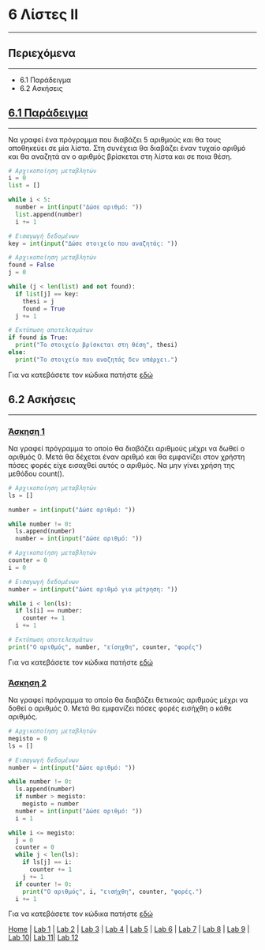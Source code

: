 # 6 Λίστες ΙΙ

---

## Περιεχόμενα

---

- 6.1 Παράδειγμα
- 6.2 Ασκήσεις

## [6.1 Παράδειγμα](source/lab_06/lab_06_example_1.py)

---

Να γραφεί ένα πρόγραμμα που διαβάζει 5 αριθμούς και θα τους αποθηκεύει σε μία λίστα. Στη συνέχεια θα διαβάζει έναν τυχαίο αριθμό και θα αναζητά αν ο αριθμός βρίσκεται στη λίστα και σε ποια θέση.

```python
# Αρχικοποίηση μεταβλητών
i = 0
list = []

while i < 5:
  number = int(input("Δώσε αριθμό: "))
  list.append(number)
  i += 1

# Εισαγωγή δεδομένων
key = int(input("Δώσε στοιχείο που αναζητάς: "))

# Αρχικοποίηση μεταβλητών
found = False
j = 0

while (j < len(list) and not found):
  if list[j] == key:
    thesi = j
    found = True
  j += 1

# Εκτύπωση αποτελεσμάτων
if found is True:
  print("Το στοιχείο βρίσκεται στη θέση", thesi)
else:
  print("Το στοιχείο που αναζητάς δεν υπάρχει.")
```

Για να κατεβάσετε τον κώδικα πατήστε [εδώ](source/lab_06/lab_06_example_1.py)

## 6.2 Ασκήσεις

---

### [Άσκηση 1](source/lab_06/lab_06_exercise_1.py)

Να γραφεί πρόγραμμα το οποίο θα διαβάζει αριθμούς μέχρι να δωθεί ο αριθμός 0. Μετά θα δέχεται έναν αριθμό και θα εμφανίζει στον χρήστη πόσες φορές είχε εισαχθεί αυτός ο αριθμός. Να μην γίνει χρήση της μεθόδου count().

```python
# Αρχικοποίηση μεταβλητών
ls = []

number = int(input("Δώσε αριθμό: "))

while number != 0:
  ls.append(number)
  number = int(input("Δώσε αριθμό: "))

# Αρχικοποίηση μεταβλητών
counter = 0
i = 0

# Εισαγωγή δεδομένων
number = int(input("Δώσε αριθμό για μέτρηση: "))

while i < len(ls):
  if ls[i] == number:
    counter += 1
  i += 1

# Εκτύπωση αποτελεσμάτων
print("O αριθμός", number, "είσηχθη", counter, "φορές")
```

Για να κατεβάσετε τον κώδικα πατήστε [εδώ](source/lab_06/lab_06_exercise_1.py)

### [Άσκηση 2](source/lab_06/lab_06_exercise_2.py)

Να γραφεί πρόγραμμα το οποίο θα διαβάζει θετικούς αριθμούς μέχρι να δοθεί ο αριθμός 0. Μετά θα εμφανίζει πόσες φορές εισήχθη ο κάθε αριθμός.

```python
# Αρχικοποίηση μεταβλητών
megisto = 0
ls = []

# Εισαγωγή δεδομένων
number = int(input("Δώσε αριθμό: "))

while number != 0:
  ls.append(number)
  if number > megisto:
    megisto = number
  number = int(input("Δώσε αριθμό: "))
  i = 1

while i <= megisto:
  j = 0
  counter = 0
  while j < len(ls):
    if ls[j] == i:
      counter += 1
    j += 1
  if counter != 0:
    print("Ο αριθμός", i, "εισήχθη", counter, "φορές.")
  i += 1
```

Για να κατεβάσετε τον κώδικα πατήστε [εδώ](source/lab_06/lab_06_exercise_2.py)

[Home](../README.md) | [Lab 1](lab_01.md) | [Lab 2](lab_02.md) | [Lab 3](lab_03.md) | [Lab 4](lab_04.md) | [Lab 5](lab_05.md) | [Lab 6](lab_06.md) | [Lab 7](lab_07.md) | [Lab 8](lab_08.md) | [Lab 9](lab_09.md) | [Lab 10](lab_10.md)| [Lab 11](lab_11.md)| [Lab 12](lab_12.md)
